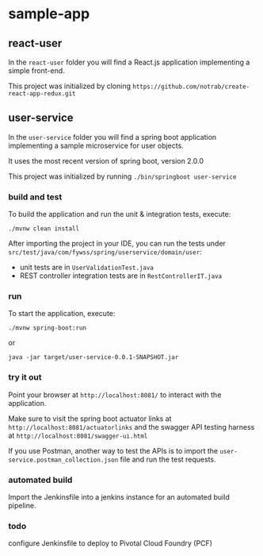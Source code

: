 # sample-app

## react-user

In the ``react-user`` folder you will find a React.js application implementing a simple front-end.

This project was initialized by cloning ``https://github.com/notrab/create-react-app-redux.git``

## user-service

In the ``user-service`` folder you will find a spring boot application implementing a sample microservice for user objects.

It uses the most recent version of spring boot, version 2.0.0

This project was initialized by running ``./bin/springboot user-service``

### build and test

To build the application and run the unit & integration tests, execute:
```
./mvnw clean install
```
After importing the project in your IDE, you can run the tests under ``src/test/java/com/fywss/spring/userservice/domain/user``:

* unit tests are in ``UserValidationTest.java``
* REST controller integration tests are in ``RestControllerIT.java``

### run

To start the application, execute:

```
./mvnw spring-boot:run
```

or

```
java -jar target/user-service-0.0.1-SNAPSHOT.jar
```

### try it out

Point your browser at ``http://localhost:8081/`` to interact with the application.

Make sure to visit the spring boot actuator links at ``http://localhost:8081/actuatorlinks`` and the swagger API testing harness at ``http://localhost:8081/swagger-ui.html``

If you use Postman, another way to test the APIs is to import the ``user-service.postman_collection.json`` file and run the test requests.


### automated build

Import the Jenkinsfile into a jenkins instance for an automated build pipeline.

### todo

configure Jenkinsfile to deploy to Pivotal Cloud Foundry (PCF)


